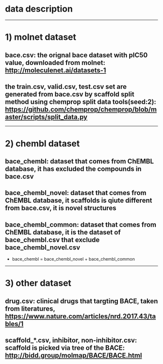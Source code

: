 # data description

----
# 1) molnet dataset
## bace.csv: the orignal bace dataset with pIC50 value, downloaded from molnet: http://moleculenet.ai/datasets-1
## the train.csv, valid.csv, test.csv set are generated from bace.csv by scaffold split method using chemprop split data tools(seed:2): https://github.com/chemprop/chemprop/blob/master/scripts/split_data.py

----
# 2) chembl dataset

## bace_chembl: dataset that comes from ChEMBL database, it has excluded the compounds in bace.csv 
## bace_chembl_novel: dataset that comes from ChEMBL database, it scaffolds is qiute different from bace.csv, it is novel structures
## bace_chembl_common: dataset that comes from ChEMBL database, it is the dataset of bace_chembl.csv that exclude bace_chembl_novel.csv
* bace_chembl = bace_chembl_novel + bace_chembl_common



----
# 3) other dataset
## drug.csv: clinical drugs that targting BACE, taken from literatures, https://www.nature.com/articles/nrd.2017.43/tables/1
## scaffold_*.csv, inhibitor, non-inhibitor.csv: scaffold is picked via tree of the BACE: http://bidd.group/molmap/BACE/BACE.html



